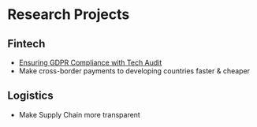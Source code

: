 # Research Projects



## 

## Fintech

* [Ensuring GDPR Compliance with Tech Audit](../services/gdpr.md)
* Make cross-border payments to developing countries faster & cheaper

## Logistics

* Make Supply Chain more transparent

